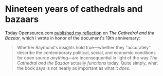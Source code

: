 # Nineteen years of cathedrals and bazaars

Today Opensource.com [published my reflection](https://opensource.com/life/16/5/19-years-later-cathedral-and-bazaar-still-moves-us) on _The Cathedral and the Bazaar_, which I wrote in honor of the document's 19th anniversary:

> Whether Raymond's insights hold true—whether they "accurately" describe the contemporary political, social, and economic conditions for open source _anything_—are inconsequential in light of the way _The Cathedral and the Bazaar_ actually _functions_ today. Quite simply, what the book says is not nearly as important as what it _does_.
